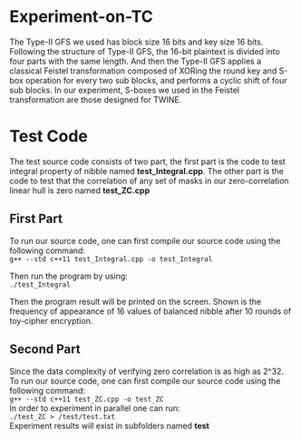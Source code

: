 # Experiment-on-TC
The Type-II GFS we used has block size 16 bits and key size 16 bits. Following
the structure of Type-II GFS, the 16-bit plaintext is divided into four parts
with the same length. And then the Type-II GFS applies a classical Feistel
transformation composed of XORing the round key and S-box operation for
every two sub blocks, and performs a cyclic shift of four sub blocks. In our
experiment, S-boxes we used in the Feistel transformation are those designed
for TWINE.
# Test Code
The test source code consists of two part, the first part is the code to test integral property of nibble named **test_Integral.cpp**. 
The other part is the code to test that the correlation of any set of masks in our zero-correlation linear hull is zero named **test_ZC.cpp**
## First Part
To run our source code, one can first compile our source code using the following command:  
`g++ --std c++11 test_Integral.cpp -o test_Integral`
 
Then run the program by using:  
`./test_Integral` 

Then the program result will be printed on the screen. Shown is the frequency of appearance of 16 values of balanced nibble after 10 rounds of toy-cipher encryption.

## Second Part
Since the data complexity of verifying zero correlation is as high as 2^32.  
To run our source code, one can first compile our source code using the following command:  
`g++ --std c++11 test_ZC.cpp -o test_ZC`  
In order to experiment in parallel one can run:  
`./test_ZC > /test/test.txt`  
Experiment results will exist in subfolders named **test**
